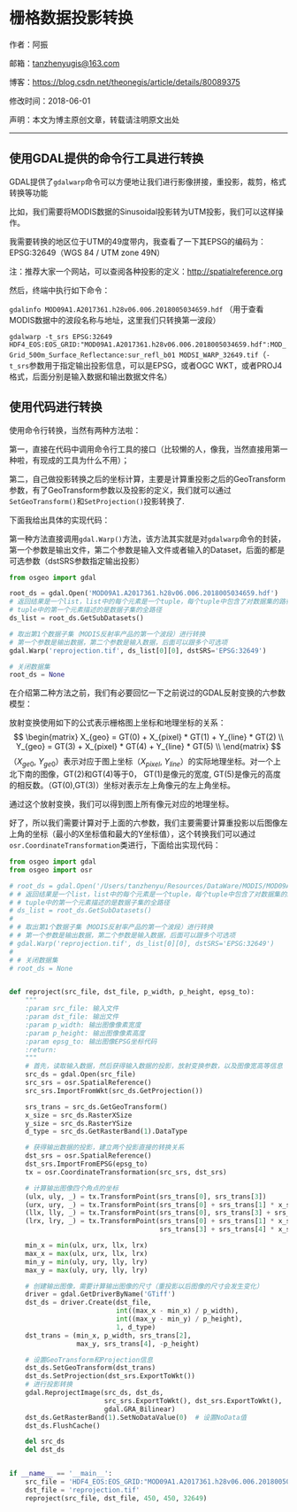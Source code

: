 # 栅格数据投影转换

作者：阿振

邮箱：tanzhenyugis@163.com

博客：<https://blog.csdn.net/theonegis/article/details/80089375>

修改时间：2018-06-01

声明：本文为博主原创文章，转载请注明原文出处

------

## 使用GDAL提供的命令行工具进行转换

GDAL提供了`gdalwarp`命令可以方便地让我们进行影像拼接，重投影，裁剪，格式转换等功能

比如，我们需要将MODIS数据的Sinusoidal投影转为UTM投影，我们可以这样操作。

我需要转换的地区位于UTM的49度带内，我查看了一下其EPSG的编码为：EPSG:32649（WGS 84 / UTM zone 49N）

注：推荐大家一个网站，可以查阅各种投影的定义：http://spatialreference.org

然后，终端中执行如下命令：

`gdalinfo MOD09A1.A2017361.h28v06.006.2018005034659.hdf` （用于查看MODIS数据中的波段名称与地址，这里我们只转换第一波段）

`gdalwarp -t_srs EPSG:32649 HDF4_EOS:EOS_GRID:"MOD09A1.A2017361.h28v06.006.2018005034659.hdf":MOD_Grid_500m_Surface_Reflectance:sur_refl_b01 MODSI_WARP_32649.tif`（`-t_srs`参数用于指定输出投影信息，可以是EPSG，或者OGC WKT，或者PROJ4格式，后面分别是输入数据和输出数据文件名）

## 使用代码进行转换

使用命令行转换，当然有两种方法啦：

第一，直接在代码中调用命令行工具的接口（比较懒的人，像我，当然直接用第一种啦，有现成的工具为什么不用）；

第二，自己做投影转换之后的坐标计算，主要是计算重投影之后的GeoTransform参数，有了GeoTransform参数以及投影的定义，我们就可以通过`SetGeoTransform()`和`SetProjection()`投影转换了.

下面我给出具体的实现代码：

第一种方法直接调用`gdal.Warp()`方法，该方法其实就是对`gdalwarp`命令的封装，第一个参数是输出文件，第二个参数是输入文件或者输入的Dataset，后面的都是可选参数（dstSRS参数指定输出投影）

```Python
from osgeo import gdal

root_ds = gdal.Open('MOD09A1.A2017361.h28v06.006.2018005034659.hdf')
# 返回结果是一个list，list中的每个元素是一个tuple，每个tuple中包含了对数据集的路径，元数据等的描述信息
# tuple中的第一个元素描述的是数据子集的全路径
ds_list = root_ds.GetSubDatasets()

# 取出第1个数据子集（MODIS反射率产品的第一个波段）进行转换
# 第一个参数是输出数据，第二个参数是输入数据，后面可以跟多个可选项
gdal.Warp('reprojection.tif', ds_list[0][0], dstSRS='EPSG:32649')

# 关闭数据集
root_ds = None
```

在介绍第二种方法之前，我们有必要回忆一下之前说过的GDAL反射变换的六参数模型：

放射变换使用如下的公式表示栅格图上坐标和地理坐标的关系：
$$
    \begin{matrix}
    X_{geo} = GT(0) + X_{pixel} * GT(1) + Y_{line} * GT(2) \\
    Y_{geo} = GT(3) + X_{pixel} * GT(4) + Y_{line} * GT(5) \\
    \end{matrix}
$$
（$X_{ge0}$, $Y_{ge0}$）表示对应于图上坐标（$X_{pixel}$, $Y_{line}$）的实际地理坐标。对一个上北下南的图像，GT(2)和GT(4)等于0， GT(1)是像元的宽度, GT(5)是像元的高度的相反数。（GT(0),GT(3)）坐标对表示左上角像元的左上角坐标。

 通过这个放射变换，我们可以得到图上所有像元对应的地理坐标。

好了，所以我们需要计算对于上面的六参数，我们主要需要计算重投影以后图像左上角的坐标（最小的X坐标值和最大的Y坐标值），这个转换我们可以通过`osr.CoordinateTransformation`类进行，下面给出实现代码：

```Python
from osgeo import gdal
from osgeo import osr

# root_ds = gdal.Open('/Users/tanzhenyu/Resources/DataWare/MODIS/MOD09A1.A2017361.h28v06.006.2018005034659.hdf')
# # 返回结果是一个list，list中的每个元素是一个tuple，每个tuple中包含了对数据集的路径，元数据等的描述信息
# # tuple中的第一个元素描述的是数据子集的全路径
# ds_list = root_ds.GetSubDatasets()
#
# # 取出第1个数据子集（MODIS反射率产品的第一个波段）进行转换
# # 第一个参数是输出数据，第二个参数是输入数据，后面可以跟多个可选项
# gdal.Warp('reprojection.tif', ds_list[0][0], dstSRS='EPSG:32649')
#
# # 关闭数据集
# root_ds = None


def reproject(src_file, dst_file, p_width, p_height, epsg_to):
    """
    :param src_file: 输入文件
    :param dst_file: 输出文件
    :param p_width: 输出图像像素宽度
    :param p_height: 输出图像像素高度
    :param epsg_to: 输出图像EPSG坐标代码
    :return:
    """
    # 首先，读取输入数据，然后获得输入数据的投影，放射变换参数，以及图像宽高等信息
    src_ds = gdal.Open(src_file)
    src_srs = osr.SpatialReference()
    src_srs.ImportFromWkt(src_ds.GetProjection())

    srs_trans = src_ds.GetGeoTransform()
    x_size = src_ds.RasterXSize
    y_size = src_ds.RasterYSize
    d_type = src_ds.GetRasterBand(1).DataType

    # 获得输出数据的投影，建立两个投影直接的转换关系
    dst_srs = osr.SpatialReference()
    dst_srs.ImportFromEPSG(epsg_to)
    tx = osr.CoordinateTransformation(src_srs, dst_srs)

    # 计算输出图像四个角点的坐标
    (ulx, uly, _) = tx.TransformPoint(srs_trans[0], srs_trans[3])
    (urx, ury, _) = tx.TransformPoint(srs_trans[0] + srs_trans[1] * x_size, srs_trans[3])
    (llx, lly, _) = tx.TransformPoint(srs_trans[0], srs_trans[3] + srs_trans[5] * y_size)
    (lrx, lry, _) = tx.TransformPoint(srs_trans[0] + srs_trans[1] * x_size + srs_trans[2] * y_size,
                                      srs_trans[3] + srs_trans[4] * x_size + srs_trans[5] * y_size)

    min_x = min(ulx, urx, llx, lrx)
    max_x = max(ulx, urx, llx, lrx)
    min_y = min(uly, ury, lly, lry)
    max_y = max(uly, ury, lly, lry)

    # 创建输出图像，需要计算输出图像的尺寸（重投影以后图像的尺寸会发生变化）
    driver = gdal.GetDriverByName('GTiff')
    dst_ds = driver.Create(dst_file,
                           int((max_x - min_x) / p_width),
                           int((max_y - min_y) / p_height),
                           1, d_type)
    dst_trans = (min_x, p_width, srs_trans[2],
                 max_y, srs_trans[4], -p_height)

    # 设置GeoTransform和Projection信息
    dst_ds.SetGeoTransform(dst_trans)
    dst_ds.SetProjection(dst_srs.ExportToWkt())
    # 进行投影转换
    gdal.ReprojectImage(src_ds, dst_ds,
                        src_srs.ExportToWkt(), dst_srs.ExportToWkt(),
                        gdal.GRA_Bilinear)
    dst_ds.GetRasterBand(1).SetNoDataValue(0)  # 设置NoData值
    dst_ds.FlushCache()

    del src_ds
    del dst_ds


if __name__ == '__main__':
    src_file = 'HDF4_EOS:EOS_GRID:"MOD09A1.A2017361.h28v06.006.2018005034659.hdf":MOD_Grid_500m_Surface_Reflectance:sur_refl_b01'
    dst_file = 'reprojection.tif'
    reproject(src_file, dst_file, 450, 450, 32649)
```



